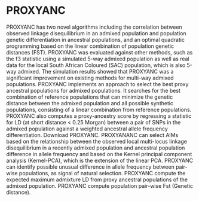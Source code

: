 # PROXYANC
PROXYANC has two novel algorithms including the correlation between observed linkage disequilibrium in an admixed population and population genetic differentiation in ancestral populations, and an optimal quadratic programming based on the linear combination of population genetic distances (FST). PROXYANC was evaluated against other methods, such as the f3 statistic using a simulated 5-way admixed population as well as real data for the local South African Coloured (SAC) population, which is also 5-way admixed. The simulation results showed that PROXYANC was a significant improvement on existing methods for multi-way admixed populations. PROXYANC implements an approach to select the best proxy ancestral populations for admixed populations. It searches for the best combination of reference populations that can minimize the genetic distance between the admixed population and all possible synthetic populations, consisting of a linear combination from reference populations. PROXYANC also computes a proxy-ancestry score by regressing a statistic for LD (at short distance &lt; 0.25 Morgan) between a pair of SNPs in the admixed population against a weighted ancestral allele frequency differentiation. Download PROXYANC. PROXYANANC can select AIMs based on the relationship between the observed local multi-locus linkage disequilibrium in a recently admixed population and ancestral population difference in allele frequency and based on the Kernel principal component analysis (Kernel-PCA), which is the extension of the linear PCA. PROXYANC can identify possible unusual difference in allele frequency between pair-wise populations, as signal of natural selection. PROXYANC compute the expected maximum admixture LD from proxy ancestral populations of the admixed population. PROXYANC compute population pair-wise Fst (Genetic distance).
